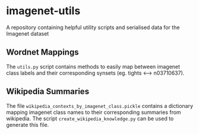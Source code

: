 # imagenet-utils

A repository containing helpful utility scripts and serialised data for the Imagenet dataset

## Wordnet Mappings
The `utils.py` script contains methods to easily map between imagenet class labels and their corresponding synsets (eg. tights <--> n03710637).

## Wikipedia Summaries
The file `wikipedia_contexts_by_imagenet_class.pickle` contains a dictionary mapping imagenet class names to their corresponding summaries from wikipedia. The script `create_wikipedia_knowledge.py` can be used to generate this file.
